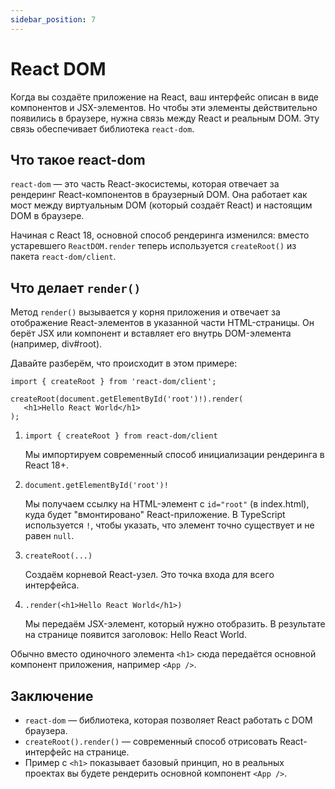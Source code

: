 ```yaml
---
sidebar_position: 7
---
```


# React DOM

Когда вы создаёте приложение на React, ваш интерфейс описан в виде компонентов и JSX-элементов. Но чтобы эти элементы действительно появились в браузере, нужна связь между React и реальным DOM. Эту связь обеспечивает библиотека `react-dom`.

## Что такое react-dom

`react-dom` — это часть React-экосистемы, которая отвечает за рендеринг React-компонентов в браузерный DOM. Она работает как мост между виртуальным DOM (который создаёт React) и настоящим DOM в браузере.

Начиная с React 18, основной способ рендеринга изменился: вместо устаревшего `ReactDOM.render` теперь используется `createRoot()` из пакета `react-dom/client`.

## Что делает `render()`

Метод `render()` вызывается у корня приложения и отвечает за отображение React-элементов в указанной части HTML-страницы. Он берёт JSX или компонент и вставляет его внутрь DOM-элемента (например, div#root).

Давайте разберём, что происходит в этом примере:

```tsx
import { createRoot } from 'react-dom/client';

createRoot(document.getElementById('root')!).render(
   <h1>Hello React World</h1>
);
```

1. `import { createRoot } from react-dom/client`
    
    Мы импортируем современный способ инициализации рендеринга в React 18+.
  
2. `document.getElementById('root')!`
    
    Мы получаем ссылку на HTML-элемент с `id="root"` (в index.html), куда будет "вмонтировано" React-приложение. В TypeScript используется `!`, чтобы указать, что элемент точно существует и не равен `null`.

3. `createRoot(...)`
    
    Создаём корневой React-узел. Это точка входа для всего интерфейса.

4. `.render(<h1>Hello React World</h1>)`
    
    Мы передаём JSX-элемент, который нужно отобразить. В результате на странице появится заголовок: Hello React World.

Обычно вместо одиночного элемента `<h1>` сюда передаётся основной компонент приложения, например `<App />`.

## Заключение

- `react-dom` — библиотека, которая позволяет React работать с DOM браузера.
- `createRoot().render()` — современный способ отрисовать React-интерфейс на странице.
- Пример с `<h1>` показывает базовый принцип, но в реальных проектах вы будете рендерить основной компонент `<App />`.